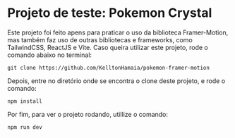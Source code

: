 # Projeto de teste: Pokemon Crystal

Este projeto foi feito apens para praticar o uso da biblioteca Framer-Motion, mas também faz uso de outras bibliotecas e frameworks, como TailwindCSS, ReactJS e Vite.
Caso queira utilizar este projeto, rode o comando abaixo no terminal:

    git clone https://github.com/KelltonHamaia/pokemon-framer-motion
Depois, entre no diretório onde se encontra o clone deste projeto, e rode o comando:

    npm install
Por fim, para ver o projeto rodando, utillize o comando:

    npm run dev
   
